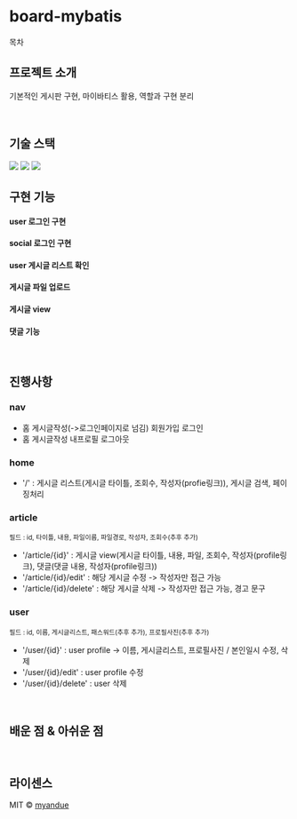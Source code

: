 # board-mybatis

목차

## 프로젝트 소개

<p align="justify">
기본적인 게시판 구현, 마이바티스 활용, 역할과 구현 분리
</p>

<br>

## 기술 스택

<img src="https://img.shields.io/badge/java-007396?style=for-the-badge&logo=java&logoColor=white"> 
<img src="https://img.shields.io/badge/spring-6DB33F?style=for-the-badge&logo=spring&logoColor=white"> 
<img src="https://img.shields.io/badge/mariaDB-003545?style=for-the-badge&logo=mariaDB&logoColor=white">

<br>

## 구현 기능

#### user 로그인 구현

#### social 로그인 구현

#### user 게시글 리스트 확인

#### 게시글 파일 업로드

#### 게시글 view

#### 댓글 기능

<br>

## 진행사항

<p align="justify">
<h3>nav</h3>
<ul>
<li>홈 게시글작성(->로그인페이지로 넘김) 회원가입 로그인</li>
<li>홈 게시글작성 내프로필 로그아웃</li>
</ul>

<h3>home</h3>
<ul>
<li>'/' : 게시글 리스트(게시글 타이틀, 조회수, 작성자(profie링크)), 게시글 검색, 페이징처리</li>
</ul>

<h3>article</h3>
<small>필드 : id, 타이틀, 내용, 파일이름, 파일경로, 작성자, 조회수(추후 추가)</small>
<ul>
<li>'/article/{id}' : 게시글 view(게시글 타이틀, 내용, 파일, 조회수, 작성자(profile링크), 댓글(댓글 내용, 작성자(profile링크))</li>
<li>'/article/{id}/edit' : 해당 게시글 수정 -> 작성자만 접근 가능</li>
<li>'/article/{id}/delete' : 해당 게시글 삭제 -> 작성자만 접근 가능, 경고 문구</li>
</ul>

<h3>user</h3>
<small>필드 : id, 이름, 게시글리스트, 패스워드(추후 추가), 프로필사진(추후 추가)</small>
<ul>
<li>'/user/{id}' : user profile -> 이름, 게시글리스트, 프로필사진 / 본인일시 수정, 삭제</li>
<li>'/user/{id}/edit' : user profile 수정
<li>'/user/{id}/delete' : user 삭제
</ul>
</p>

<br>

## 배운 점 & 아쉬운 점

<p align="justify">

</p>

<br>

## 라이센스

MIT &copy; [myandue](mailto:hyunju1041@naver.com)
